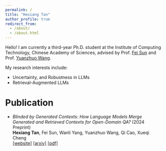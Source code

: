 ```yaml
---
permalink: /
title: "Hexiang Tan"
author_profile: true
redirect_from: 
  - /about/
  - /about.html
---
```


Hello! I am currently a third-year Ph.D. student at the Institute of Computing Technology, Chinese Academy of Sciences, advised by Prof. [Fei Sun](http://ofey.me/) and Prof. [Yuanzhuo Wang](https://scholar.google.com/citations?user=v1KzwYEAAAAJ&hl=en). 

My research interests include:
- Uncertainty, and Robustness in LLMs
- Retrieval-Augmented LLMs

Publication
======

- *Blinded by Generated Contexts: How Language Models Merge Generated and Retrieved Contexts for Open-Domain QA?* (2024 Preprint)  <br>**Hexiang Tan**, Fei Sun, Wanli Yang, Yuanzhuo Wang, Qi Cao, Xueqi Cheng  <br>[[website]](https://tan-hexiang.github.io/Blinded_by_Generated_Contexts/) [[arxiv]](https://arxiv.org/abs/2401.11911) [[pdf]](https://arxiv.org/pdf/2401.11911.pdf)



